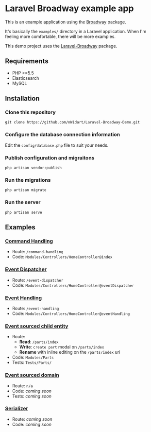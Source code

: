 # Laravel Broadway example app

This is an example application using the [Broadway](https://github.com/qandidate-labs/broadway/) package.

It's basically the `examples/` directory in a Laravel application. When I'm feeling more comfortable, there will be more examples.

This demo project uses the [Laravel-Broadway](https://github.com/nWidart/Laravel-broadway) package.

## Requirements

- PHP >=5.5
- Elasticsearch
- MySQL

## Installation

### Clone this repository

```
git clone https://github.com/nWidart/Laravel-Broadway-Demo.git
```

### Configure the database connection information

Edit the `config/database.php` file to suit your needs.

### Publish configuration and migraitons

```
php artisan vendor:publish
```

### Run the migrations

```
php artisan migrate
```

### Run the server

```
php artisan serve
```

## Examples

### [Command Handling](https://github.com/qandidate-labs/broadway/tree/master/examples/command-handling)

* Route: `/command-handling`
* Code: `Modules/Controllers/HomeController@index`

### [Event Dispatcher](https://github.com/qandidate-labs/broadway/tree/master/examples/event-dispatcher)

* Route: `/event-dispatcher`
* Code: `Modules/Controllers/HomeController@eventDispatcher`

### [Event Handling](https://github.com/qandidate-labs/broadway/tree/master/examples/event-handling)

* Route: `/event-handling`
* Code: `Modules/Controllers/HomeController@eventHandling`

### [Event sourced child entity](https://github.com/qandidate-labs/broadway/tree/master/examples/event-sourced-child-entity)

* Route:
    * **Read**: `/parts/index`
    * **Write**: `create part` modal on `/parts/index`
    * **Rename** with inline editing on the `/parts/index` uri
* Code: `Modules/Parts`
* Tests: `Tests/Parts/`

### [Event sourced domain](https://github.com/qandidate-labs/broadway/tree/master/examples/event-sourced-domain-with-tests)

* Route: `n/a`
* Code: *coming soon*
* Tests: *coming soon*

### [Serializer](https://github.com/qandidate-labs/broadway/blob/master/examples/serializer/serializer.php)

* Route: *coming soon*
* Code: *coming soon*
